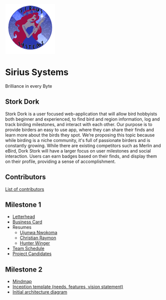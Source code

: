  ![](https://github.com/Chrission/Sirius-Systems-24-25-Senior-Project/blob/dev/team/sirius%20systems/Sirius_Systems_Logo.png?raw=true) 
# Sirius Systems
Brilliance in every Byte

## Stork Dork

Stork Dork is a user focused web-application that will allow bird hobbyists both beginner and experienced, to find bird and region information, log and track birding milestones, and interact with each other. Our purpose is to provide birders an easy to use app, where they can share their finds and learn more about the birds they spot. We’re proposing this topic because while birding is a niche community, it's full of passionate birders and is constantly growing. While there are existing competitors such as Merlin and eBird, Dork Stork will have a larger focus on user milestones and social interaction. Users can earn badges based on their finds, and display them on their profile, providing a sense of accomplishment.

## Contributors

[List of contributors](https://github.com/Chrission/Sirius-Systems-24-25-Senior-Project/blob/dev/CONTRIBUTORS.md)

## Milestone 1

- [Letterhead](https://github.com/Chrission/Sirius-Systems-24-25-Senior-Project/blob/dev/team/sirius%20systems/Sirius%20Systems%20Letterhead.pdf)
- [Business Card]()
- Resumes
  - [Ujunwa Nwokoma](https://github.com/Chrission/Sirius-Systems-24-25-Senior-Project/blob/dev/team/ujunwa/Ujunwa%20Nwokoma%20Resume%20(Redo%20).pdf)
  - [Christian Raymon](https://github.com/Chrission/Sirius-Systems-24-25-Senior-Project/blob/dev/team/christian/Christian%20Raymon%20Resume.pdf)
  - [Hunter Winger](https://github.com/Chrission/Sirius-Systems-24-25-Senior-Project/blob/dev/team/hunter/Hunter%20Winger%20Resume.pdf)
- [Team Schedule](https://github.com/Chrission/Sirius-Systems-24-25-Senior-Project/blob/dev/team/sirius%20systems/team-schedule.md)
- [Project Candidates](https://github.com/Chrission/Sirius-Systems-24-25-Senior-Project/blob/dev/team/sirius%20systems/project-ideas.md)

## Milestone 2

- [Mindmap](https://github.com/Chrission/Sirius-Systems-24-25-Senior-Project/blob/dev/team/sirius%20systems/Brainstorm%20Map.png)
- [Inception template (needs, features, vision statement)](https://github.com/Chrission/Sirius-Systems-24-25-Senior-Project/blob/dev/team/sirius%20systems/Sirius%20Systems%20Web%20Application%20--%20Stork%20Dork.md)
- [Initial architecture diagram](https://github.com/Chrission/Sirius-Systems-24-25-Senior-Project/blob/dev/team/sirius%20systems/bitmap.svg)
